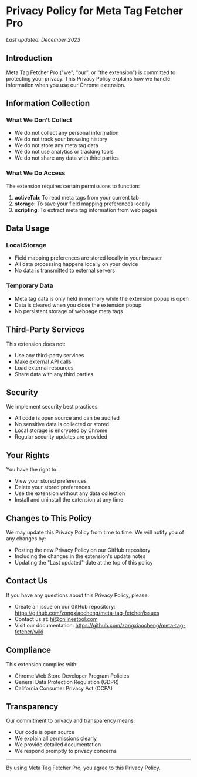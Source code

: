 # Privacy Policy for Meta Tag Fetcher Pro

*Last updated: December 2023*

## Introduction

Meta Tag Fetcher Pro ("we", "our", or "the extension") is committed to protecting your privacy. This Privacy Policy explains how we handle information when you use our Chrome extension.

## Information Collection

### What We Don't Collect
- We do not collect any personal information
- We do not track your browsing history
- We do not store any meta tag data
- We do not use analytics or tracking tools
- We do not share any data with third parties

### What We Do Access
The extension requires certain permissions to function:
1. **activeTab**: To read meta tags from your current tab
2. **storage**: To save your field mapping preferences locally
3. **scripting**: To extract meta tag information from web pages

## Data Usage

### Local Storage
- Field mapping preferences are stored locally in your browser
- All data processing happens locally on your device
- No data is transmitted to external servers

### Temporary Data
- Meta tag data is only held in memory while the extension popup is open
- Data is cleared when you close the extension popup
- No persistent storage of webpage meta tags

## Third-Party Services

This extension does not:
- Use any third-party services
- Make external API calls
- Load external resources
- Share data with any third parties

## Security

We implement security best practices:
- All code is open source and can be audited
- No sensitive data is collected or stored
- Local storage is encrypted by Chrome
- Regular security updates are provided

## Your Rights

You have the right to:
- View your stored preferences
- Delete your stored preferences
- Use the extension without any data collection
- Install and uninstall the extension at any time

## Changes to This Policy

We may update this Privacy Policy from time to time. We will notify you of any changes by:
- Posting the new Privacy Policy on our GitHub repository
- Including the changes in the extension's update notes
- Updating the "Last updated" date at the top of this policy

## Contact Us

If you have any questions about this Privacy Policy, please:
- Create an issue on our GitHub repository: https://github.com/zongxiaocheng/meta-tag-fetcher/issues
- Contact us at: hi@onlinestool.com
- Visit our documentation: https://github.com/zongxiaocheng/meta-tag-fetcher/wiki

## Compliance

This extension complies with:
- Chrome Web Store Developer Program Policies
- General Data Protection Regulation (GDPR)
- California Consumer Privacy Act (CCPA)

## Transparency

Our commitment to privacy and transparency means:
- Our code is open source
- We explain all permissions clearly
- We provide detailed documentation
- We respond promptly to privacy concerns

---

By using Meta Tag Fetcher Pro, you agree to this Privacy Policy.
